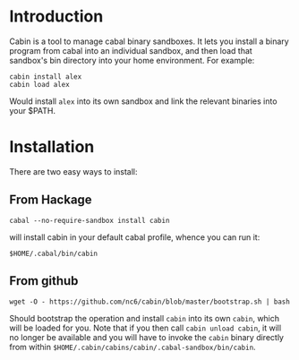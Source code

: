 Introduction
====

Cabin is a tool to manage cabal binary sandboxes. It lets you install a binary
program from cabal into an individual sandbox, and then load that sandbox's
bin directory into your home environment. For example:

```
cabin install alex
cabin load alex
```

Would install `alex` into its own sandbox and link the relevant binaries into
your $PATH.

Installation
====

There are two easy ways to install:

From Hackage
-----

    cabal --no-require-sandbox install cabin

will install cabin in your default cabal profile, whence you can run it:

    $HOME/.cabal/bin/cabin

From github
------

    wget -O - https://github.com/nc6/cabin/blob/master/bootstrap.sh | bash

Should bootstrap the operation and install `cabin` into its own `cabin`, which
will be loaded for you. Note that if you then call `cabin unload cabin`, it will
no longer be available and you will have to invoke the `cabin` binary directly
from within `$HOME/.cabin/cabins/cabin/.cabal-sandbox/bin/cabin`.
